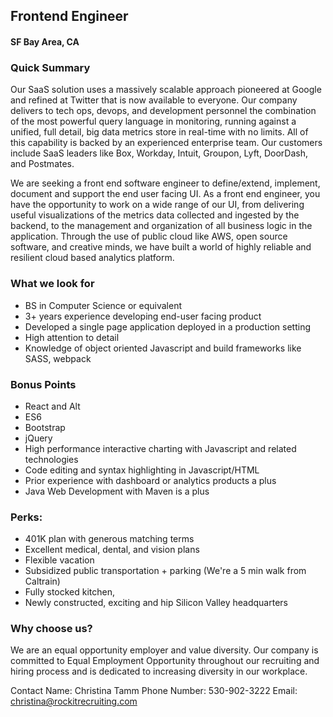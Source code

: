 ## Frontend Engineer
#### SF Bay Area, CA

### Quick Summary
Our SaaS solution uses a massively scalable approach pioneered at Google and refined at Twitter that is now available to everyone. Our company delivers to tech ops, devops, and development personnel the combination of the most powerful query language in monitoring, running against a unified, full detail, big data metrics store in real-time with no limits. All of this capability is backed by an experienced enterprise team. Our customers include SaaS leaders like Box, Workday, Intuit, Groupon, Lyft, DoorDash, and Postmates.

We are seeking a front end software engineer to define/extend, implement, document and support the end user facing UI. As a front end engineer, you have the opportunity to work on a wide range of our UI, from delivering useful visualizations of the metrics data collected and ingested by the backend, to the management and organization of all business logic in the application. Through the use of public cloud like AWS, open source software, and creative minds, we have built a world of highly reliable and resilient cloud based analytics platform.

### What we look for
+	BS in Computer Science or equivalent
+	3+ years experience developing end-user facing product
+	Developed a single page application deployed in a production setting
+	High attention to detail
+	Knowledge of object oriented Javascript and build frameworks like SASS, webpack

### Bonus Points
+	React and Alt
+	ES6
+	Bootstrap
+	jQuery
+	High performance interactive charting with Javascript and related technologies
+	Code editing and syntax highlighting in Javascript/HTML
+	Prior experience with dashboard or analytics products a plus
+	Java Web Development with Maven is a plus

### Perks:
+	401K plan with generous matching terms
+	Excellent medical, dental, and vision plans
+	Flexible vacation
+	Subsidized public transportation + parking (We're a 5 min walk from Caltrain)
+	Fully stocked kitchen,
+	Newly constructed, exciting and hip Silicon Valley headquarters

### Why choose us?
We are an equal opportunity employer and value diversity. Our company is committed to Equal Employment Opportunity throughout our recruiting and hiring process and is dedicated to increasing diversity in our workplace.

Contact
Name: Christina Tamm
Phone Number: 530-902-3222
Email: christina@rockitrecruiting.com
